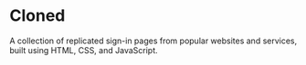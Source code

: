 # Cloned
A collection of replicated sign-in pages from popular websites and services, built using HTML, CSS, and JavaScript.

